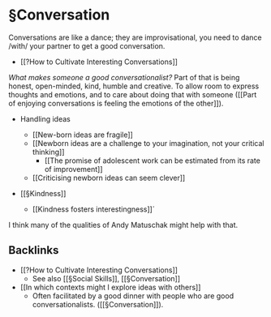 # §Conversation
Conversations are like a dance; they are improvisational, you need to dance /with/ your partner to get a good conversation.

* [[?How to Cultivate Interesting Conversations]] 

*What makes someone a good conversationalist?*
Part of that is being honest, open-minded, kind, humble and creative. To allow room to express thoughts and emotions, and to care about doing that with someone ([[Part of enjoying conversations is feeling the emotions of the other]]). 

* Handling ideas
	* [[New-born ideas are fragile]]
	* [[Newborn ideas are a challenge to your imagination, not your critical thinking]]
		* [[The promise of adolescent work can be estimated from its rate of improvement]]
	* [[Criticising newborn ideas can seem clever]]

* [[§Kindness]]
	* [[Kindness fosters interestingness]]´

I think many of the qualities of Andy Matuschak might help with that.

## Backlinks
* [[?How to Cultivate Interesting Conversations]]
	* See also [[§Social Skills]], [[§Conversation]]
* [[In which contexts might I explore ideas with others]]
	* Often facilitated by a good dinner with people who are good conversationalists. ([[§Conversation]]).

<!-- #p1 -->

<!-- {BearID:218537F4-AFC2-4BE2-9FC2-833308AD26CA-10688-00002B104E7F08C4} -->
